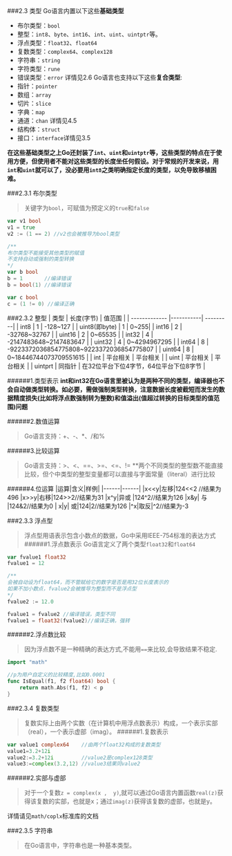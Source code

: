 ###2.3 类型
Go语言内置以下这些**基础类型**
* 布尔类型：`bool`
* 整型：`int8`、`byte`、`int16`、`int`、`uint`、`uintptr`等。
* 浮点类型：`float32`、`float64`
* 复数类型：`complex64`、`complex128`
* 字符串：`string`
* 字符类型：`rune`
* 错误类型：`error` 详情见2.6
Go语言也支持以下这些**复合类型**:
* 指针：`pointer`
* 数组：`array`
* 切片：`slice`
* 字典：`map`
* 通道：`chan` 详情见4.5
* 结构体：`struct`
* 接口：`interface`详情见3.5

**在这些基础类型之上Go还封装了`int`、`uint`和`uintptr`等，这些类型的特点在于使用方便，但使用者不能对这些类型的长度坐任何假设。对于常规的开发来说，用`int`和`uint`就可以了，没必要用`int8`之类明确指定长度的类型，以免导致移植困难。**

###2.3.1 布尔类型
>关键字为`bool`，可赋值为预定义的`true`和`false`
```go
var v1 bool
v1 = true
v2 := (1 == 2) //v2也会被推导为bool类型

/**
布尔类型不能接受其他类型的赋值
不支持自动或强制的类型转换
*/
var b bool
b = 1       //编译错误
b = bool(1) //编译错误

var c bool
c = (1 != 0) //编译正确
```
###2.3.2 整型
| 类型           | 长度(字节) | 值范围 |
| ------------- |-----------| ---------|
| int8          |     1     | -128~127 |
| uint8(即byte) |     1     | 0~255|
| int16         |     2     | -32768~32767 |
| uint16        |     2     | 0~65535 |
| int32         |     4     | -2147483648~2147483647 |
| uint32        |     4     | 0~4294967295 |
| int64 		| 	  8     |    -9223372036854775808~9223372036854775807 |
| uint64 		| 	  8     | 0~18446744073709551615 |
| int 		    | 平台相关   |    平台相关 |
| uint		    | 平台相关   |    平台相关 |
| uintprt	    | 同指针     |  在32位平台下位4字节，64位平台下位8字节 |

######1.类型表示
**int和int32在Go语言里被认为是两种不同的类型，编译器也不会自动做类型转换。如必要，需做强制类型转换，注意数据长度被截短而发生的数据精度损失(比如将浮点数强制转为整数)和值溢出(值超过转换的目标类型的值范围)问题**

######2.数值运算
>Go语言支持：+、-、*、/和%

######3.比较运算
>Go语言支持：>、<、==、>=、<=、!=
**两个不同类型的整型数不能直接比较，但个中类型的整型变量都可以直接与字面常量（literal）进行比较 

######4.位运算
|运算|含义|样例|
|------|------|
|x<<y|左移|124<<2 //结果为496
|x>>y|右移|124>>2//结果为31
|x^y|异或 |124^2//结果为126
|x&y| 与  |124&2//结果为0
| x\|y| 或|124\|2//结果为126
|^x|取反|^2//结果为-3

###2.3.3 浮点型
>浮点型用语表示包含小数点的数据，Go中采用IEEE-754标准的表达方式
######1.浮点数表示
>Go语言定义了两个类型`float32`和`float64`
```go
var fvalue1 float32
fvalue1 = 12

/**
会被自动设为float64，而不管赋给它的数字是否是用32位长度表示的
如果不加小数点，fvalue2会被推导为整型而不是浮点型
*/
fvalue2 := 12.0

fvalue1 = fvalue2 //编译错误，类型不同
fvalue1 = float32(fvalue2)//编译正确，强转
```
######2.浮点数比较
>因为浮点数不是一种精确的表达方式,不能用`==`来比较,会导致结果不稳定.
```go
import "math"

//p为用户自定义的比较精度,比如0.0001
func IsEqual(f1, f2 float64) bool {
	return math.Abs(f1, f2) < p
}
```
###2.3.4 复数类型
>复数实际上由两个实数（在计算机中用浮点数表示）构成，一个表示实部（real），一个表示虚部（imag）。
######1.复数表示
```go
var value1 complex64	//由两个float32构成的复数类型
value1=3.2+12i
value2:=3.2+12i			//value2是complex128类型
value3:=complex(3.2,12) //value3结果同value2
```
######2.实部与虚部
>对于一个复数`z = complex(x ,  y)`,就可以通过Go语言内置函数`real(z)`获得该复数的实部，也就是x；通过`imag(z)`获得该复数的虚部，也就是y。

详情请见`math/coplx`标准库的文档

###2.3.5 字符串
>在Go语言中，字符串也是一种基本类型。